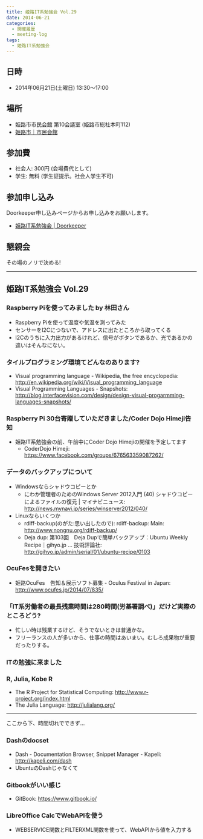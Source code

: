 ```yaml
---
title: 姫路IT系勉強会 Vol.29
date: 2014-06-21
categories:
  - 開催履歴
  - meeting-log
tags:
  - 姫路IT系勉強会
---
```


## 日時

- 2014年06月21日(土曜日) 13:30～17:00

## 場所

- 姫路市市民会館 第10会議室 (姫路市総社本町112)
- [姫路市｜市民会館](http://www.city.himeji.lg.jp/s30/2842800.html)

## 参加費

- 社会人: 300円 (会場費代として)
- 学生: 無料 (学生証提示。社会人学生不可)

## 参加申し込み

Doorkeeper申し込みページからお申し込みをお願いします。

- [姫路IT系勉強会 | Doorkeeper](http://histudy.doorkeeper.jp/events/12148)

## 懇親会

その場のノリで決める!

------------------------------------------------------------------------

## 姫路IT系勉強会 Vol.29

### Raspberry Piを使ってみました by 林田さん

- Raspberry Piを使って温度や気温を測ってみた
- センサーをI2Cにつないで、アドレスに出たところから取ってくる
- I2Cのうちに入力出力があるけれど、信号がボタンであるか、光であるかの違いはそんなにない。

### タイルプログラミング環境てどんなのあります?

- Visual programming language - Wikipedia, the free encyclopedia: <http://en.wikipedia.org/wiki/Visual_programming_language>
- Visual Programming Languages - Snapshots: <http://blog.interfacevision.com/design/design-visual-progarmming-languages-snapshots/>

### Raspberry Pi 30台寄贈していただきました/Coder Dojo Himeji告知

- 姫路IT系勉強会の前、午前中にCoder Dojo Himejiの開催を予定してます
  - CoderDojo Himeji: <https://www.facebook.com/groups/676563359087262/>

### データのバックアップについて

- Windowsならシャドウコピーとか
  - にわか管理者のためのWindows Server 2012入門 (40) シャドウコピーによるファイルの復元 | マイナビニュース: <http://news.mynavi.jp/series/winserver2012/040/>
- Linuxならいくつか
  - rdiff-backup(のがた:思い出したので): rdiff-backup: Main: <http://www.nongnu.org/rdiff-backup/>
  - Deja dup: 第103回　Deja Dupで簡単バックアップ：Ubuntu Weekly Recipe｜gihyo.jp … 技術評論社: <http://gihyo.jp/admin/serial/01/ubuntu-recipe/0103>

### OcuFesを開きたい

- 姫路OcuFes　告知＆展示ソフト募集 - Oculus Festival in Japan: <http://www.ocufes.jp/2014/07/835/>

### 「IT系労働者の最長残業時間は280時間(労基署調べ)」だけど実際のところどう?

- 忙しい時は残業するけど、そうでないときは普通かな。
- フリーランスの人が多いから、仕事の時間はあいまい。むしろ成果物が重要だったりする。

### ITの勉強に来ました

### R, Julia, Kobe R

- The R Project for Statistical Computing: <http://www.r-project.org/index.html>
- The Julia Language: <http://julialang.org/>

------------------------------------------------------------------------

ここから下、時間切れでできず…

### Dashのdocset

- Dash - Documentation Browser, Snippet Manager - Kapeli: <http://kapeli.com/dash>
- UbuntuのDashじゃなくて

### Gitbookがいい感じ

- GitBook: <https://www.gitbook.io/>

### LibreOffice CalcでWebAPIを使う

- WEBSERVICE関数とFILTERXML関数を使って、WebAPIから値を入力する
